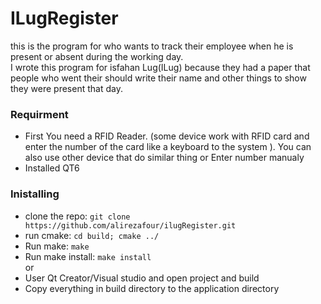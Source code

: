 # ILugRegister
this is the program for who wants to track their employee when he is present or absent during the working day.  
I wrote this program for isfahan Lug(ILug) because they had a paper that people who went their should write their name and other things to show they were present that day.  
  
### Requirment
 * First You need a RFID Reader. (some device work with RFID card and enter the number of the card like a keyboard to the system ). You can also use other device that do similar thing or Enter number manualy
 * Installed QT6

### Inistalling  
 * clone the repo: `git clone https://github.com/alirezafour/ilugRegister.git`  
 * run cmake: `cd build; cmake ../`  
 * Run make: `make`  
 * Run make install: `make install`  
 or
 * User Qt Creator/Visual studio and open project and build  
 * Copy everything in build directory to the application directory  
